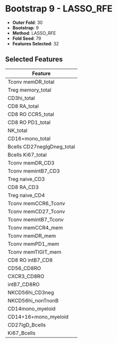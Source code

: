 # Bootstrap 9 - LASSO_RFE

- **Outer Fold**: 30
- **Bootstrap**: 9
- **Method**: LASSO_RFE
- **Fold Seed**: 79
- **Features Selected**: 32

## Selected Features

| Feature |
|---------|
| Tconv memDR_total |
| Treg memory_total |
| CD3hi_total |
| CD8 RA_total |
| CD8 RO CCR5_total |
| CD8 RO PD1_total |
| NK_total |
| CD16+mono_total |
| Bcells CD27negIgDneg_total |
| Bcells Ki67_total |
| Tconv memDR_CD3 |
| Tconv memintB7_CD3 |
| Treg naive_CD3 |
| CD8 RA_CD3 |
| Treg naive_CD4 |
| Tconv memCCR6_Tconv |
| Tconv memCD27_Tconv |
| Tconv memintB7_Tconv |
| Tconv memCCR4_mem |
| Tconv memDR_mem |
| Tconv memPD1_mem |
| Tconv memTIGIT_mem |
| CD8 RO intB7_CD8 |
| CD56_CD8RO |
| CXCR3_CD8RO |
| intB7_CD8RO |
| NKCD56hi_CD3neg |
| NKCD56hi_nonTnonB |
| CD14mono_myeloid |
| CD14+16+mono_myeloid |
| CD27IgD_Bcells |
| Ki67_Bcells |
